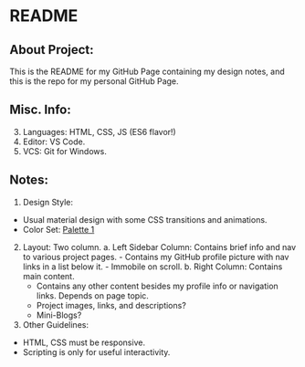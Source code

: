 # README

## About Project:
This is the README for my GitHub Page containing my design notes, and this is the repo for my personal GitHub Page.

## Misc. Info:
 3. Languages: HTML, CSS, JS (ES6 flavor!)
 1. Editor: VS Code.
 2. VCS: Git for Windows.

## Notes:
  1. Design Style:
   - Usual material design with some CSS transitions and animations.
   - Color Set: [Palette 1](https://colorpalettes.net/color-palette-4281/)
  2. Layout: Two column.
   a. Left Sidebar Column: Contains brief info and nav to various project pages.
    - Contains my GitHub profile picture with nav links in a list below it.
    - Immobile on scroll.
   b. Right Column: Contains main content.
     - Contains any other content besides my profile info or navigation links. Depends on page topic.
     - Project images, links, and descriptions?
     - Mini-Blogs?
  3. Other Guidelines:
   - HTML, CSS must be responsive.
   - Scripting is only for useful interactivity.

